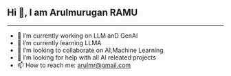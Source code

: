 ## Hi 👋, I am Arulmurugan RAMU 
----------------------------------------------------------------------------------------------------

- 🔭 I’m currently working on LLM anD GenAI
- 🌱 I’m currently learning LLMA
- 👯 I’m looking to collaborate on AI,Machine Learning
- 🤔 I’m looking for help with  all AI releated projects
- 📫 How to reach me: arulmr@gmail.com


